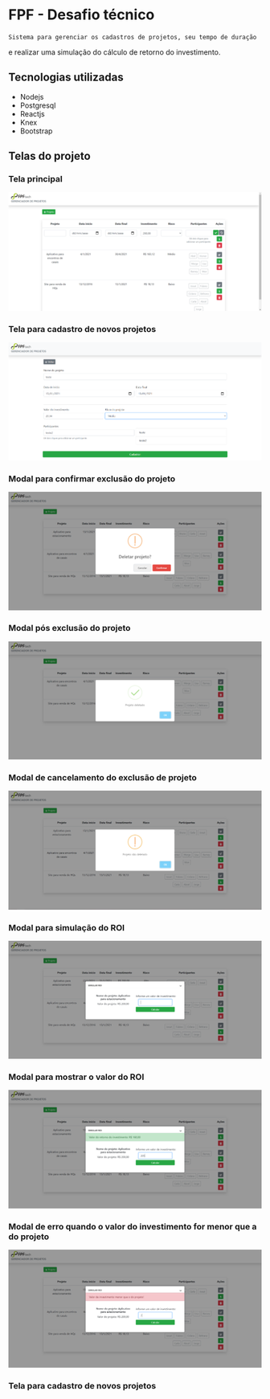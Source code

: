 # FPF - Desafio técnico

    Sistema para gerenciar os cadastros de projetos, seu tempo de duração
e realizar uma simulação do cálculo de retorno do investimento.


## Tecnologias utilizadas

 * Nodejs
 * Postgresql
 * Reactjs
 * Knex
 * Bootstrap

## Telas do projeto

### Tela principal

<img src="./project_images/tela_tabela_dinamica_edit.PNG">

### Tela para cadastro de novos projetos

<img src="./project_images/tela_new_project.PNG">

### Modal para confirmar exclusão do projeto

<img src="./project_images/tela_dialog_delete.PNG">

### Modal pós exclusão do projeto

<img src="./project_images/tela_dialog_project_deleted.PNG">

### Modal de cancelamento do exclusão de projeto

<img src="./project_images/tela_dialog_delete_cancel.PNG">

### Modal para simulação do ROI

<img src="./project_images/tela_dialog.PNG">

### Modal para mostrar o valor do ROI

<img src="./project_images/tela_dialog_roi.PNG">

### Modal de erro quando o valor do investimento for menor que a do projeto

<img src="./project_images/tela_dialog_erro.PNG">

### Tela para cadastro de novos projetos